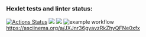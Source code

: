 ### Hexlet tests and linter status:
[![Actions Status](https://github.com/kgurskaya/frontend-project-46/workflows/hexlet-check/badge.svg)](https://github.com/kgurskaya/frontend-project-46/actions) <a href="https://codeclimate.com/github/kgurskaya/frontend-project-46/maintainability"><img src="https://api.codeclimate.com/v1/badges/91f9fe0b130192907cde/maintainability" /></a> <a href="https://codeclimate.com/github/kgurskaya/frontend-project-46/test_coverage"><img src="https://api.codeclimate.com/v1/badges/91f9fe0b130192907cde/test_coverage" /></a> ![example workflow](https://github.com/kgurskaya/frontend-project-46/actions/workflows/test.yml/badge.svg)
https://asciinema.org/a/JXJnr36gyavzRkZhyQFNe0xfx
